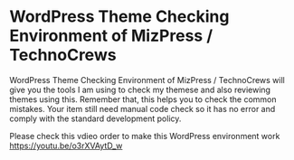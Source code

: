 # WordPress Theme Checking Environment of MizPress / TechnoCrews



WordPress Theme Checking Environment of MizPress / TechnoCrews will give you the tools I am using to check my themese and also reviewing themes using this. Remember that, this helps you to check the common mistakes. Your item still need manual code check so it has no error and comply with the standard development policy. 

Please check this vdieo order to make this WordPress environment work
https://youtu.be/o3rXVAytD_w